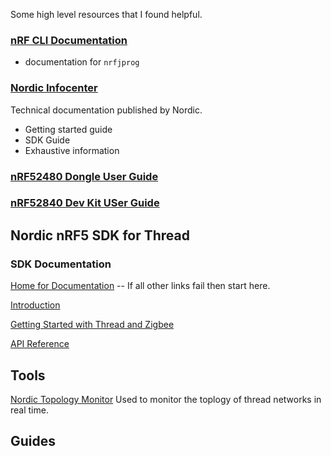 Some high level resources that I found helpful.


### [nRF CLI Documentation](https://infocenter.nordicsemi.com/pdf/nRF5x_Command_Line_Tools_v1.0.pdf)
- documentation for `nrfjprog`


### [Nordic Infocenter](https://infocenter.nordicsemi.com)
Technical documentation published by Nordic.
- Getting started guide
- SDK Guide
- Exhaustive information


### [nRF52480 Dongle User Guide](https://infocenter.nordicsemi.com/pdf/nRF52840_Dongle_User_Guide_v1.1.pdf)


### [nRF52840 Dev Kit USer Guide](https://infocenter.nordicsemi.com/pdf/nRF52840_DK_User_Guide_v1.4.pdf)


## Nordic nRF5 SDK for Thread
### SDK Documentation
[Home for Documentation](https://infocenter.nordicsemi.com/topic/struct_sdk/struct/sdk_thread_zigbee_latest.html) -- If all other links fail then start here.

[Introduction](https://infocenter.nordicsemi.com/topic/sdk_tz_v4.0.0/index.html)

[Getting Started with Thread and Zigbee](https://infocenter.nordicsemi.com/topic/sdk_tz_v4.0.0/thread_zigbee__intro.html)

[API Reference](https://infocenter.nordicsemi.com/topic/sdk_tz_v4.0.0/index.html)

[]()

[]()

[]()



## Tools

[Nordic Topology Monitor](https://www.nordicsemi.com/Software-and-Tools/Development-Tools/nRF-Thread-topology-monitor)
Used to monitor the toplogy of thread networks in real time.


## Guides
[]()
